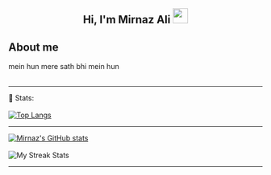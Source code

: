 <h2 align="center">Hi, I'm Mirnaz Ali <img src="https://user-images.githubusercontent.com/39955420/147578264-bae0526c-028a-49d2-8af8-d08bb4edbd2a.gif" height="30" width="30"></h2>
 


<h2>About me</h2>

mein hun mere sath bhi mein hun <br><br>


---

 📶 Stats:<br><br>
 [![Top Langs](https://github-readme-stats.vercel.app/api/top-langs/?username=MirnazAli&theme=dark&layout=compact&align=right&width=40%)](https://github.com/MirnazAli/github-readme-stats)
 
 ---


[![Mirnaz's GitHub stats](https://github-readme-stats.vercel.app/api?username=MirnazAli)](https://github.com/MirnazAli/github-readme-stats) <br><br>
![My Streak Stats](https://github-readme-streak-stats.herokuapp.com/?user=MirnazAli&theme=tokyonight)

---
